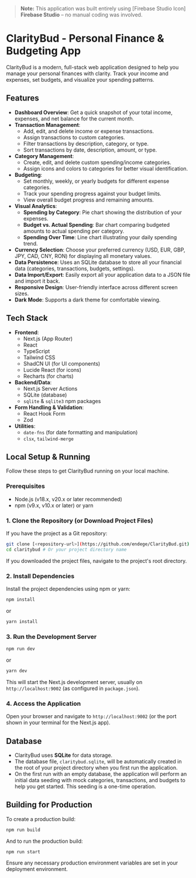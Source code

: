 
> **Note:** This application was built entirely using [Firebase Studio Icon] **Firebase Studio** – no manual coding was involved.

# ClarityBud - Personal Finance & Budgeting App

ClarityBud is a modern, full-stack web application designed to help you manage your personal finances with clarity. Track your income and expenses, set budgets, and visualize your spending patterns.

## Features

*   **Dashboard Overview**: Get a quick snapshot of your total income, expenses, and net balance for the current month.
*   **Transaction Management**:
    *   Add, edit, and delete income or expense transactions.
    *   Assign transactions to custom categories.
    *   Filter transactions by description, category, or type.
    *   Sort transactions by date, description, amount, or type.
*   **Category Management**:
    *   Create, edit, and delete custom spending/income categories.
    *   Assign icons and colors to categories for better visual identification.
*   **Budgeting**:
    *   Set monthly, weekly, or yearly budgets for different expense categories.
    *   Track your spending progress against your budget limits.
    *   View overall budget progress and remaining amounts.
*   **Visual Analytics**:
    *   **Spending by Category**: Pie chart showing the distribution of your expenses.
    *   **Budget vs. Actual Spending**: Bar chart comparing budgeted amounts to actual spending per category.
    *   **Spending Over Time**: Line chart illustrating your daily spending trend.
*   **Currency Selection**: Choose your preferred currency (USD, EUR, GBP, JPY, CAD, CNY, RON) for displaying all monetary values.
*   **Data Persistence**: Uses an SQLite database to store all your financial data (categories, transactions, budgets, settings).
*   **Data Import/Export**: Easily export all your application data to a JSON file and import it back.
*   **Responsive Design**: User-friendly interface across different screen sizes.
*   **Dark Mode**: Supports a dark theme for comfortable viewing.

## Tech Stack

*   **Frontend**:
    *   Next.js (App Router)
    *   React
    *   TypeScript
    *   Tailwind CSS
    *   ShadCN UI (for UI components)
    *   Lucide React (for icons)
    *   Recharts (for charts)
*   **Backend/Data**:
    *   Next.js Server Actions
    *   SQLite (database)
    *   `sqlite` & `sqlite3` npm packages
*   **Form Handling & Validation**:
    *   React Hook Form
    *   Zod
*   **Utilities**:
    *   `date-fns` (for date formatting and manipulation)
    *   `clsx`, `tailwind-merge`

## Local Setup & Running

Follow these steps to get ClarityBud running on your local machine.

### Prerequisites

*   Node.js (v18.x, v20.x or later recommended)
*   npm (v9.x, v10.x or later) or yarn

### 1. Clone the Repository (or Download Project Files)

If you have the project as a Git repository:
```bash
git clone [<repository-url>](https://github.com/endege/ClarityBud.git)
cd claritybud # Or your project directory name
```
If you downloaded the project files, navigate to the project's root directory.

### 2. Install Dependencies

Install the project dependencies using npm or yarn:
```bash
npm install
```
or
```bash
yarn install
```

### 3. Run the Development Server

```bash
npm run dev
```
or
```bash
yarn dev
```
This will start the Next.js development server, usually on `http://localhost:9002` (as configured in `package.json`).

### 4. Access the Application

Open your browser and navigate to `http://localhost:9002` (or the port shown in your terminal for the Next.js app).

## Database

*   ClarityBud uses **SQLite** for data storage.
*   The database file, `claritybud.sqlite`, will be automatically created in the root of your project directory when you first run the application.
*   On the first run with an empty database, the application will perform an initial data seeding with mock categories, transactions, and budgets to help you get started. This seeding is a one-time operation.

## Building for Production

To create a production build:
```bash
npm run build
```
And to run the production build:
```bash
npm run start
```
Ensure any necessary production environment variables are set in your deployment environment.

```
